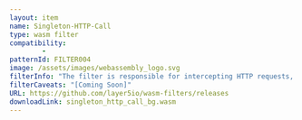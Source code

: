```yaml
---
layout: item
name: Singleton-HTTP-Call
type: wasm filter
compatibility:
        - 
patternId: FILTER004
image: /assets/images/webassembly_logo.svg
filterInfo: "The filter is responsible for intercepting HTTP requests, authorizing them based on the stored cache, and performing rate limiting. In the context of the envoy, this component is an HTTP filter and gets executed in the worker threads. For each request, a context object gets created."
filterCaveats: "[Coming Soon]"
URL: https://github.com/layer5io/wasm-filters/releases
downloadLink: singleton_http_call_bg.wasm
---
```

